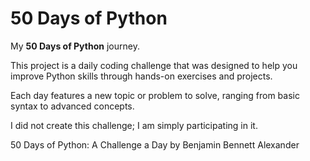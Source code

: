# 50 Days of Python

My **50 Days of Python** journey.

This project is a daily coding challenge that was designed to help you improve Python skills through hands-on exercises and projects.

Each day features a new topic or problem to solve, ranging from basic syntax to advanced concepts.

I did not create this challenge; I am simply participating in it.

50 Days of Python: A Challenge a Day by Benjamin Bennett Alexander
